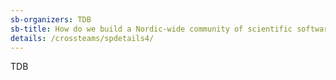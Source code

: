 ```yaml
---
sb-organizers: TDB 
sb-title: How do we build a Nordic-wide community of scientific software developers, application experts and other e-science experts? An inspiring example of how this can work is the community of research software engineers (RSEs) in the UK. What will it take to build a RSE-like community in the Nordics? What are the challenges in creating a community over Nordic borders? What role can NeIC play in this endeavour?
details: /crossteams/spdetails4/
---
```


TDB
